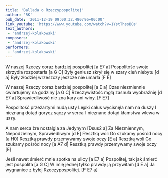 ```yaml
---
title: 'Ballada o Rzeczypospolitej'
author: 'RK'
pub_date: '2011-12-19 09:00:32.480796+00:00'
link_youtube: 'https://www.youtube.com/watch?v=1YstThssBOs'
text_authors:
 - 'andrzej-kolakowski'
composers:
 - 'andrzej-kolakowski'
performers:
 - 'andrzej-kolakowski'
---
```


W naszej Rzeczy coraz bardziej pospolitej		[a E7 a]
Pospolitość swoje skrzydła rozpostarła		[a G C]
Były geniusz skrył się w szary cień niebytu		[d a]
Były złodziej wrzeszczy jeszcze nie umarła		[F E]

W naszej Rzeczy coraz bardziej pospolitej		[a E a]
Czas niezmiennie ćwiartujemy na godziny		[a G C]
Rzeczywistość mgłą zasnuła wyobraźnię		[d E7 a]
Sprawiedliwość nie zna kary ani winy.		[F E7]

Pospolitość przeżartymi nudą usty
Lepki całus wycisnęła nam na duszy
I nieznaną dotąd gorycz sączy w serca
I nieznane dotąd kłamstwa wlewa w uszy.

A nam serca żre nostalgia za Jedynym			[Dsus2 a]
Za Niezmiennym, Niepodzielnym, Sprawiedliwym		[d E]
Resztką woli Go szukamy pośród nocy			[a H0]
Resztką prawdy przemywamy swoje oczy			[E a]
Resztką woli Go szukamy pośród nocy			[a A7 d]
Resztką prawdy przemywamy swoje oczy			[E]

Jeśli nawet śmierć mnie spotka na ulicy			[a E7 a]
Pospolitej, tak jak śmierć jest pospolita			[a G C]
W imię jednej tylko prawdy ją przywitam			[d E a]
Ja wygnaniec z byłej Rzeczypospolitej.			[F E7 a]
